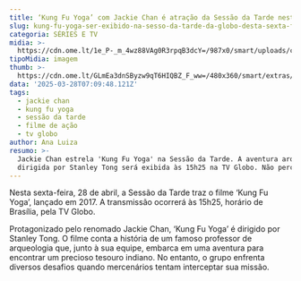 ```yaml
---
title: ‘Kung Fu Yoga’ com Jackie Chan é atração da Sessão da Tarde nesta sexta
slug: kung-fu-yoga-ser-exibido-na-sesso-da-tarde-da-globo-desta-sexta-feira
categoria: SÉRIES E TV
midia: >-
  https://cdn.ome.lt/1e_P-_m_4wz88VAg0R3rpqB3dcY=/987x0/smart/uploads/conteudo/fotos/kungfuyoga_GcBhHmQ.jpg
tipoMidia: imagem
thumb: >-
  https://cdn.ome.lt/GLmEa3dnSByzw9qT6HIQBZ_F_ww=/480x360/smart/extras/conteudos/kungfuyoga_488Mo6x.jpg
data: '2025-03-28T07:09:48.121Z'
tags:
  - jackie chan
  - kung fu yoga
  - sessão da tarde
  - filme de ação
  - tv globo
author: Ana Luiza
resumo: >-
  Jackie Chan estrela 'Kung Fu Yoga' na Sessão da Tarde. A aventura arqueológica
  dirigida por Stanley Tong será exibida às 15h25 na TV Globo. Não perca!
---
```


Nesta sexta-feira, 28 de abril, a Sessão da Tarde traz o filme ‘Kung Fu Yoga’, lançado em 2017. A transmissão ocorrerá às 15h25, horário de Brasília, pela TV Globo. 

Protagonizado pelo renomado Jackie Chan, ‘Kung Fu Yoga’ é dirigido por Stanley Tong. O filme conta a história de um famoso professor de arqueologia que, junto à sua equipe, embarca em uma aventura para encontrar um precioso tesouro indiano. No entanto, o grupo enfrenta diversos desafios quando mercenários tentam interceptar sua missão.
